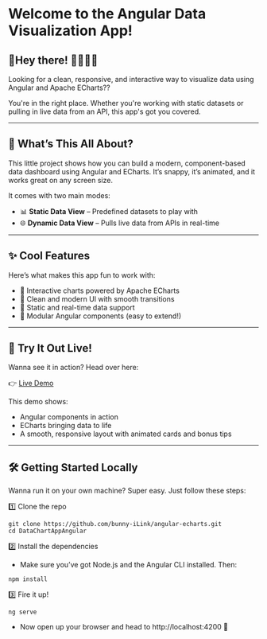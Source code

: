 # Welcome to the Angular Data Visualization App! 

## 👋Hey there! 👨‍💻👩‍💻  

Looking for a clean, responsive, and interactive way to visualize data using Angular and Apache ECharts??  

You're in the right place. Whether you're working with static datasets or pulling in live data from an API, this app's got you covered.

---

## 🚀 What’s This All About?

This little project shows how you can build a modern, component-based data dashboard using Angular and ECharts. It’s snappy, it’s animated, and it works great on any screen size.

It comes with two main modes:
- 📊 **Static Data View** – Predefined datasets to play with
- 🌐 **Dynamic Data View** – Pulls live data from APIs in real-time

---

## ✨ Cool Features

Here’s what makes this app fun to work with:

- 🎨 Interactive charts powered by Apache ECharts
- 🧼 Clean and modern UI with smooth transitions
- 📡 Static and real-time data support
- 🧩 Modular Angular components (easy to extend!)

---

## 🎯 Try It Out Live!
Wanna see it in action? Head over here:

👉 [Live Demo](https://bunny-iLink.github.io/angular-echarts)

This demo shows:
- Angular components in action
- ECharts bringing data to life
- A smooth, responsive layout with animated cards and bonus tips

---

## 🛠️ Getting Started Locally
Wanna run it on your own machine? Super easy. Just follow these steps:

1️⃣ Clone the repo
```
git clone https://github.com/bunny-iLink/angular-echarts.git
cd DataChartAppAngular
```

2️⃣ Install the dependencies
- Make sure you’ve got Node.js and the Angular CLI installed. Then:
```
npm install
```

3️⃣ Fire it up!
```
ng serve
```
- Now open up your browser and head to http://localhost:4200 🚀


